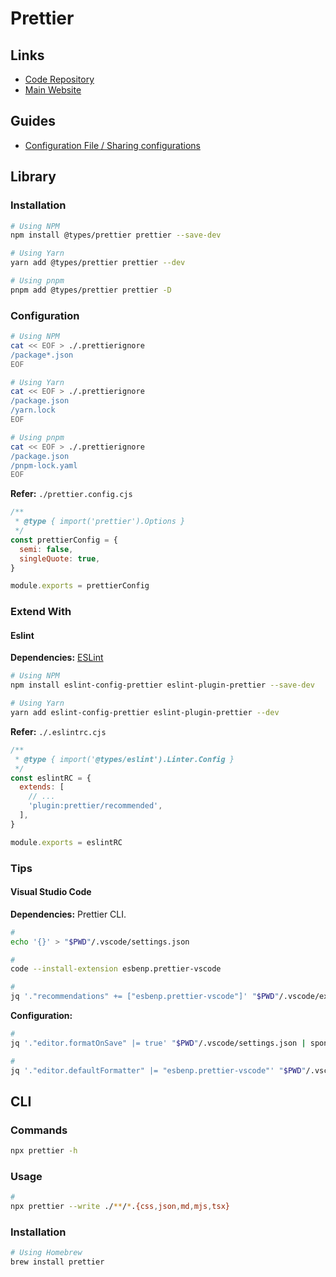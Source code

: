 # Prettier

<!--
"format": "prettier --write src",
-->

## Links

- [Code Repository](https://github.com/prettier/prettier)
- [Main Website](https://prettier.io/)

## Guides

- [Configuration File / Sharing configurations](https://prettier.io/docs/en/configuration.html#sharing-configurations)

## Library

### Installation

```sh
# Using NPM
npm install @types/prettier prettier --save-dev

# Using Yarn
yarn add @types/prettier prettier --dev

# Using pnpm
pnpm add @types/prettier prettier -D
```

### Configuration

```sh
# Using NPM
cat << EOF > ./.prettierignore
/package*.json
EOF

# Using Yarn
cat << EOF > ./.prettierignore
/package.json
/yarn.lock
EOF

# Using pnpm
cat << EOF > ./.prettierignore
/package.json
/pnpm-lock.yaml
EOF
```

**Refer:** `./prettier.config.cjs`

```cjs
/**
 * @type { import('prettier').Options }
 */
const prettierConfig = {
  semi: false,
  singleQuote: true,
}

module.exports = prettierConfig
```

### Extend With

#### Eslint

**Dependencies:** [ESLint](/eslint.md#library)

```sh
# Using NPM
npm install eslint-config-prettier eslint-plugin-prettier --save-dev

# Using Yarn
yarn add eslint-config-prettier eslint-plugin-prettier --dev
```

**Refer:** `./.eslintrc.cjs`

```cjs
/**
 * @type { import('@types/eslint').Linter.Config }
 */
const eslintRC = {
  extends: [
    // ...
    'plugin:prettier/recommended',
  ],
}

module.exports = eslintRC
```

### Tips

#### Visual Studio Code

**Dependencies:** Prettier CLI.

```sh
#
echo '{}' > "$PWD"/.vscode/settings.json
```

```sh
#
code --install-extension esbenp.prettier-vscode

#
jq '."recommendations" += ["esbenp.prettier-vscode"]' "$PWD"/.vscode/extensions.json | sponge "$PWD"/.vscode/extensions.json
```

**Configuration:**

```sh
#
jq '."editor.formatOnSave" |= true' "$PWD"/.vscode/settings.json | sponge "$PWD"/.vscode/settings.json

#
jq '."editor.defaultFormatter" |= "esbenp.prettier-vscode"' "$PWD"/.vscode/settings.json | sponge "$PWD"/.vscode/settings.json
```

<!-- #### Ignore Comments

```html
prettier-ignore
``` -->

## CLI

### Commands

```sh
npx prettier -h
```

### Usage

```sh
#
npx prettier --write ./**/*.{css,json,md,mjs,tsx}
```

### Installation

```sh
# Using Homebrew
brew install prettier
```
